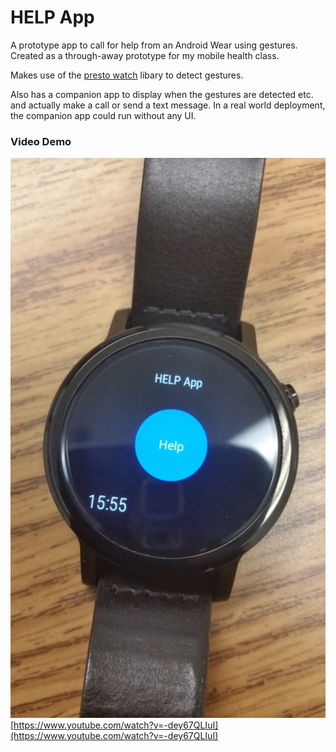# HELP App
A prototype app to call for help from an Android Wear using gestures. Created as a through-away prototype for my mobile health class.

Makes use of the <a href="http://\presto.watch">presto watch</a> libary to detect gestures.

Also has a companion app to display when the gestures are detected etc. and actually make a call or send a text message. In a real world deployment, the companion app could run without any UI.

### Video Demo
[![](https://github.com/trivedigaurav/helpapp/raw/master/picture.jpg)](https://www.youtube.com/watch?v=-dey67QLIuI)
[https://www.youtube.com/watch?v=-dey67QLIuI](https://www.youtube.com/watch?v=-dey67QLIuI)

